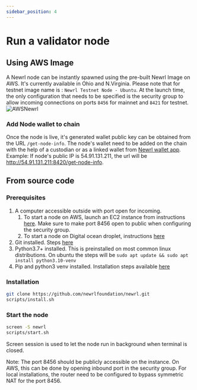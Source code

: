 ```yaml
---
sidebar_position: 4
---
```


# Run a validator node

## Using AWS Image
A Newrl node can be instantly spawned using the pre-built Newrl Image on AWS. It's currently available in Ohio and N.Virginia.
Please note that for testnet image name is : `Newrl Testnet Node - Ubuntu`. 
At the launch time, the only configuration that needs to be specified is the security group to allow incoming connections on ports `8456` for mainnet and `8421` for testnet.
![AWSNewrl](/img/aws_newrl_image.png)

### Add Node wallet to chain
Once the node is live, it's generated wallet public key can be obtained from the URL `/get-node-info`. The node's wallet need to be added on the chain with the help of a custodian or as a linked wallet from [Newrl wallet app](https://wallet.newrl.net).
Example: If node's public IP is 54.91.131.211, the url will be http://54.91.131.211:8420/get-node-info.

## From source code
### Prerequisites 
1. A computer accessible outside with port open for incoming.
    1. To start a node on AWS, launch an EC2 instance from instructions [here](https://docs.aws.amazon.com/efs/latest/ug/gs-step-one-create-ec2-resources.html). Make sure to make port 8456 open to public when configuring the security group. 
    2. To start a node on Digital ocean droplet, instructions [here](https://docs.digitalocean.com/products/droplets/quickstart/)
3. Git installed. Steps [here](https://git-scm.com/downloads)
4. Python3.7+ installed. This is preinstalled on most common linux distributions. On ubuntu the steps will be `sudo apt update && sudo apt install python3.10-venv`
6. Pip and python3 venv installed. Installation steps available [here](https://pip.pypa.io/en/stable/installation/)

### Installation

```bash
git clone https://github.com/newrlfoundation/newrl.git
scripts/install.sh
```

### Start the node
```bash
screen -S newrl
scripts/start.sh
```
Screen session is used to let the node run in background when terminal is closed. 

Note: The port 8456 should be publicly accessible on the instance. On AWS, this can be done by opening inbound port in the security group. For local installations, the router need to be configured to bypass symmetric NAT for the port 8456.